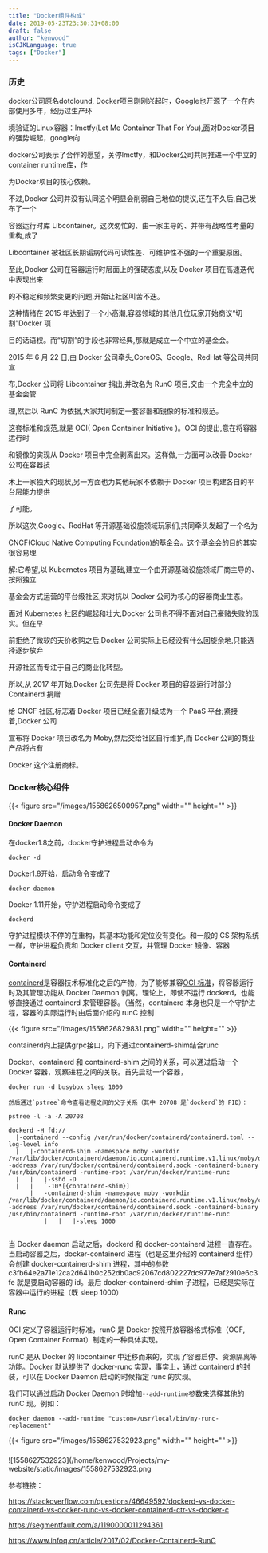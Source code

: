 ```yaml
---
title: "Docker组件构成"
date: 2019-05-23T23:30:31+08:00
draft: false
author: "kenwood"
isCJKLanguage: true
tags: ["Docker"]
---
```


### 

### 历史

docker公司原名dotclound, Docker项目刚刚兴起时，Google也开源了一个在内部使用多年，经历过生产环

境验证的Linux容器：lmctfy(Let Me Container That For You),面对Docker项目的强势崛起，google向

docker公司表示了合作的愿望，关停lmctfy，和Docker公司共同推进一个中立的container runtime库，作

为Docker项目的核心依赖。

不过,Docker 公司并没有认同这个明显会削弱自己地位的提议,还在不久后,自己发布了一个

容器运行时库 Libcontainer。这次匆忙的、由一家主导的、并带有战略性考量的重构,成了

Libcontainer 被社区长期诟病代码可读性差、可维护性不强的一个重要原因。

至此,Docker 公司在容器运行时层面上的强硬态度,以及 Docker 项目在高速迭代中表现出来

的不稳定和频繁变更的问题,开始让社区叫苦不迭。

这种情绪在 2015 年达到了一个小高潮,容器领域的其他几位玩家开始商议“切割”Docker 项

目的话语权。而“切割”的手段也非常经典,那就是成立一个中立的基金会。

2015 年 6 月 22 日,由 Docker 公司牵头,CoreOS、Google、RedHat 等公司共同宣

布,Docker 公司将 Libcontainer 捐出,并改名为 RunC 项目,交由一个完全中立的基金会管

理,然后以 RunC 为依据,大家共同制定一套容器和镜像的标准和规范。

这套标准和规范,就是 OCI( Open Container Initiative )。OCI 的提出,意在将容器运行时

和镜像的实现从 Docker 项目中完全剥离出来。这样做,一方面可以改善 Docker 公司在容器技

术上一家独大的现状,另一方面也为其他玩家不依赖于 Docker 项目构建各自的平台层能力提供

了可能。

所以这次,Google、RedHat 等开源基础设施领域玩家们,共同牵头发起了一个名为

CNCF(Cloud Native Computing Foundation)的基金会。这个基金会的目的其实很容易理

解:它希望,以 Kubernetes 项目为基础,建立一个由开源基础设施领域厂商主导的、按照独立

基金会方式运营的平台级社区,来对抗以 Docker 公司为核心的容器商业生态。

面对 Kubernetes 社区的崛起和壮大,Docker 公司也不得不面对自己豪赌失败的现实。但在早

前拒绝了微软的天价收购之后,Docker 公司实际上已经没有什么回旋余地,只能选择逐步放弃

开源社区而专注于自己的商业化转型。

所以,从 2017 年开始,Docker 公司先是将 Docker 项目的容器运行时部分 Containerd 捐赠

给 CNCF 社区,标志着 Docker 项目已经全面升级成为一个 PaaS 平台;紧接着,Docker 公司

宣布将 Docker 项目改名为 Moby,然后交给社区自行维护,而 Docker 公司的商业产品将占有

Docker 这个注册商标。

### Docker核心组件

{{< figure src="/images/1558626500957.png" width="" height="" >}}

#### Docker Daemon

在docker1.8之前，docker守护进程启动命令为

```
docker -d
```

Docker1.8开始，启动命令变成了

```
docker daemon
```

Docker 1.11开始，守护进程启动命令变成了

```
dockerd

```

守护进程模块不停的在重构，其基本功能和定位没有变化。和一般的 CS 架构系统一样，守护进程负责和 Docker client 交互，并管理 Docker 镜像、容器

#### Containerd

[containerd](https://github.com/docker/containerd)是容器技术标准化之后的产物，为了能够兼容[OCI 标准](https://www.opencontainers.org/)，将容器运行时及其管理功能从 Docker Daemon 剥离。理论上，即使不运行 dockerd，也能够直接通过 containerd 来管理容器。（当然，containerd 本身也只是一个守护进程，容器的实际运行时由后面介绍的 runC 控制

{{< figure src="/images/1558626829831.png" width="" height="" >}}

containerd向上提供grpc接口，向下通过containerd-shim结合runc

Docker、containerd 和 containerd-shim 之间的关系，可以通过启动一个 Docker 容器，观察进程之间的关联。首先启动一个容器，

```
docker run -d busybox sleep 1000

然后通过`pstree`命令查看进程之间的父子关系（其中 20708 是`dockerd`的 PID）：
```

```
pstree -l -a -A 20708
```

```
dockerd -H fd://
  |-containerd --config /var/run/docker/containerd/containerd.toml --log-level info
  |   |-containerd-shim -namespace moby -workdir /var/lib/docker/containerd/daemon/io.containerd.runtime.v1.linux/moby/d092d81e7c9d73d5cd33944095ee78b17ffebeb17336f8537ce34e0f000a28eb -address /var/run/docker/containerd/containerd.sock -containerd-binary /usr/bin/containerd -runtime-root /var/run/docker/runtime-runc
  |   |   |-sshd -D
  |   |   `-10*[{containerd-shim}]
      |   -containerd-shim -namespace moby -workdir /var/lib/docker/containerd/daemon/io.containerd.runtime.v1.linux/moby/c3fb64e2a71e12ca2d641b0c252db0ac92067cd802227dc977e7af2910e6c3fe -address /var/run/docker/containerd/containerd.sock -containerd-binary /usr/bin/containerd -runtime-root /var/run/docker/runtime-runc
          |   |   |-sleep 1000


```

当 Docker daemon 启动之后，dockerd 和 docker-containerd 进程一直存在。当启动容器之后，docker-containerd 进程（也是这里介绍的 containerd 组件）会创建 docker-containerd-shim 进程，其中的参数 c3fb64e2a71e12ca2d641b0c252db0ac92067cd802227dc977e7af2910e6c3fe 就是要启动容器的 id。最后 docker-containerd-shim 子进程，已经是实际在容器中运行的进程（既 sleep 1000）

#### Runc

OCI 定义了容器运行时标准，runC 是 Docker 按照开放容器格式标准（OCF, Open Container Format）制定的一种具体实现。

runC 是从 Docker 的 libcontainer 中迁移而来的，实现了容器启停、资源隔离等功能。Docker 默认提供了 docker-runc 实现，事实上，通过 containerd 的封装，可以在 Docker Daemon 启动的时候指定 runc 的实现。

我们可以通过启动 Docker Daemon 时增加`--add-runtime`参数来选择其他的 runC 现。例如：

```
docker daemon --add-runtime "custom=/usr/local/bin/my-runc-replacement"
```

{{< figure src="/images/1558627532923.png" width="" height="" >}}

### 

![1558627532923](/home/kenwood/Projects/my-website/static/images/1558627532923.png



参考链接：

https://stackoverflow.com/questions/46649592/dockerd-vs-docker-containerd-vs-docker-runc-vs-docker-containerd-ctr-vs-docker-c

https://segmentfault.com/a/1190000011294361

https://www.infoq.cn/article/2017/02/Docker-Containerd-RunC